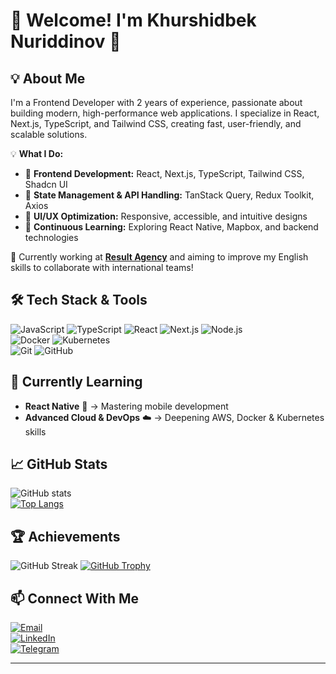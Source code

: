 # 🚀 Welcome! I'm Khurshidbek Nuriddinov 👋  

## 💡 About Me
I'm a Frontend Developer with 2 years of experience, passionate about building modern, high-performance web applications. I specialize in React, Next.js, TypeScript, and Tailwind CSS, creating fast, user-friendly, and scalable solutions.

💡 **What I Do:**
- 🔹 **Frontend Development:** React, Next.js, TypeScript, Tailwind CSS, Shadcn UI  
- 🔹 **State Management & API Handling:** TanStack Query, Redux Toolkit, Axios  
- 🔹 **UI/UX Optimization:** Responsive, accessible, and intuitive designs  
- 🔹 **Continuous Learning:** Exploring React Native, Mapbox, and backend technologies  

🚀 Currently working at **[Result Agency](https://result-me.uz/en)** and aiming to improve my English skills to collaborate with international teams!


## 🛠️ Tech Stack & Tools  
![JavaScript](https://img.shields.io/badge/Code-JavaScript-informational?style=flat&logo=javascript) 
![TypeScript](https://img.shields.io/badge/Code-TypeScript-informational?style=flat&logo=typescript) 
![React](https://img.shields.io/badge/Code-React-informational?style=flat&logo=react) 
![Next.js](https://img.shields.io/badge/Code-Next.js-informational?style=flat&logo=next.js) 
![Node.js](https://img.shields.io/badge/Code-Node.js-informational?style=flat&logo=node.js)  
![Docker](https://img.shields.io/badge/DevOps-Docker-informational?style=flat&logo=docker) 
![Kubernetes](https://img.shields.io/badge/DevOps-Kubernetes-informational?style=flat&logo=kubernetes)  
![Git](https://img.shields.io/badge/Tools-Git-informational?style=flat&logo=git) 
![GitHub](https://img.shields.io/badge/Tools-GitHub-informational?style=flat&logo=github)

## 🌱 Currently Learning  
- **React Native** 📱 → Mastering mobile development  
- **Advanced Cloud & DevOps** ☁️ → Deepening AWS, Docker & Kubernetes skills  


## 📈 GitHub Stats  
![GitHub stats](https://github-readme-stats.vercel.app/api?username=khurshidbekweb&show_icons=true&theme=radical)  
[![Top Langs](https://github-readme-stats.vercel.app/api/top-langs/?username=khurshidbekweb&layout=compact&theme=radical)](https://github.com/khurshidbekweb)  

## 🏆 Achievements  
![GitHub Streak](https://github-readme-streak-stats.herokuapp.com/?user=khurshidbekweb&theme=radical)
[![GitHub Trophy](https://github-profile-trophy.vercel.app/?username=khurshidbekweb&theme=onedark)](https://github.com/ryo-ma/github-profile-trophy)  

## 📫 Connect With Me  
[![Email](https://img.shields.io/badge/Email-D14836?style=flat&logo=gmail&logoColor=white)](mailto:khurshidbeknuriddinov@gmail.com)  
[![LinkedIn](https://img.shields.io/badge/LinkedIn-0077B5?style=flat&logo=linkedin&logoColor=white)](https://www.linkedin.com/in/khurshidbekweb/)  
[![Telegram](https://img.shields.io/badge/Telegram-26A5E4?style=flat&logo=telegram&logoColor=white)](https://t.me/NuriddinovKhurshidbek)

---
